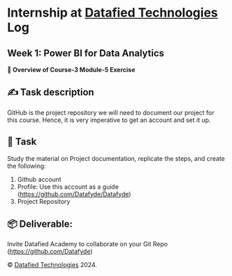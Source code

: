 # Internship at [Datafied Technologies](https://www.linkedin.com/company/datafiedhub) Log 
## Week 1: Power BI for Data Analytics 
**📝 Overview of Course-3 Module-5 Exercise**
  
  ## ✍ Task description
  GitHub is the project repository we will need to document our project for this course. Hence, it is very imperative to get an account and set it up.
  
  ## 🎯 Task
  Study the material on Project documentation, replicate the steps, and create the following:
  1. Github account
  2. Profile: Use this account as a guide (https://github.com/Datafyde/Datafyde)
  3. Project Repository
  
  ## 📦 Deliverable:
  Invite Datafied Academy to collaborate on your Git Repo (https://github.com/Datafyde)

© [Datafied Technologies](https://www.linkedin.com/company/datafiedhub/posts/?feedView=all) 2024.

